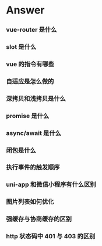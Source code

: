 # Answer

<h3 id='answer-vue-1'>vue-router 是什么</h3>

<h3 id='answer-vue-2'>slot 是什么</h3>

<h3 id='answer-vue-3'>vue 的指令有哪些</h3>

<h3 id='answer-vue-4'>自适应是怎么做的</h3>

<h3 id='answer-javascript-1'>深拷贝和浅拷贝是什么</h3>

<h3 id='answer-javascript-2'>promise 是什么</h3>

<h3 id='answer-javascript-3'>async/await 是什么</h3>

<h3 id='answer-javascript-4'>闭包是什么</h3>

<h3 id='answer-javascript-5'>执行事件的触发顺序</h3>

<h3 id='answer-uniappwx-1'>uni-app 和微信小程序有什么区别</h3>

<h3 id='answer-uniappwx-2'>图片列表如何优化</h3>

<h3 id='answer-browser-1'>强缓存与协商缓存的区别</h3>

<h3 id='answer-http-3'>http 状态码中 401 与 403 的区别</h3>
